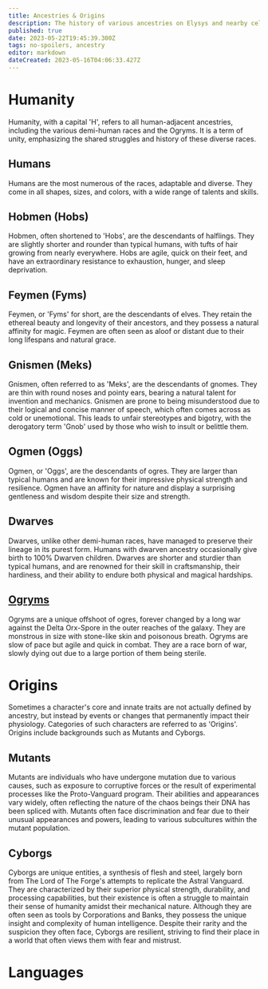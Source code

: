 ```yaml
---
title: Ancestries & Origins
description: The history of various ancestries on Elysys and nearby celestial bodies.
published: true
date: 2023-05-22T19:45:39.300Z
tags: no-spoilers, ancestry
editor: markdown
dateCreated: 2023-05-16T04:06:33.427Z
---
```


# Humanity
Humanity, with a capital 'H', refers to all human-adjacent ancestries, including the various demi-human races and the Ogryms. It is a term of unity, emphasizing the shared struggles and history of these diverse races.

## Humans
Humans are the most numerous of the races, adaptable and diverse. They come in all shapes, sizes, and colors, with a wide range of talents and skills.

## Hobmen (Hobs)
Hobmen, often shortened to 'Hobs', are the descendants of halflings. They are slightly shorter and rounder than typical humans, with tufts of hair growing from nearly everywhere. Hobs are agile, quick on their feet, and have an extraordinary resistance to exhaustion, hunger, and sleep deprivation.

## Feymen (Fyms)
Feymen, or 'Fyms' for short, are the descendants of elves. They retain the ethereal beauty and longevity of their ancestors, and they possess a natural affinity for magic. Feymen are often seen as aloof or distant due to their long lifespans and natural grace.

## Gnismen (Meks)
Gnismen, often referred to as 'Meks', are the descendants of gnomes. They are thin with round noses and pointy ears, bearing a natural talent for invention and mechanics. Gnismen are prone to being misunderstood due to their logical and concise manner of speech, which often comes across as cold or unemotional. This leads to unfair stereotypes and bigotry, with the derogatory term 'Gnob' used by those who wish to insult or belittle them.

## Ogmen (Oggs)
Ogmen, or 'Oggs', are the descendants of ogres. They are larger than typical humans and are known for their impressive physical strength and resilience. Ogmen have an affinity for nature and display a surprising gentleness and wisdom despite their size and strength.

## Dwarves
Dwarves, unlike other demi-human races, have managed to preserve their lineage in its purest form. Humans with dwarven ancestry occasionally give birth to 100% Dwarven children. Dwarves are shorter and sturdier than typical humans, and are renowned for their skill in craftsmanship, their hardiness, and their ability to endure both physical and magical hardships.

## [Ogryms](/ancestry/ogrym)
Ogryms are a unique offshoot of ogres, forever changed by a long war against the Delta Orx-Spore in the outer reaches of the galaxy. They are monstrous in size with stone-like skin and poisonous breath. Ogryms are slow of pace but agile and quick in combat. They are a race born of war, slowly dying out due to a large portion of them being sterile.

# Origins
Sometimes a character's core and innate traits are not actually defined by ancestry, but instead by events or changes that permanently impact their physiology. Categories of such characters are referred to as 'Origins'. Origins include backgrounds such as Mutants and Cyborgs.

## Mutants
Mutants are individuals who have undergone mutation due to various causes, such as exposure to corruptive forces or the result of experimental processes like the Proto-Vanguard program. Their abilities and appearances vary widely, often reflecting the nature of the chaos beings their DNA has been spliced with. Mutants often face discrimination and fear due to their unusual appearances and powers, leading to various subcultures within the mutant population.

## Cyborgs
Cyborgs are unique entities, a synthesis of flesh and steel, largely born from The Lord of The Forge's attempts to replicate the Astral Vanguard. They are characterized by their superior physical strength, durability, and processing capabilities, but their existence is often a struggle to maintain their sense of humanity amidst their mechanical nature. Although they are often seen as tools by Corporations and Banks, they possess the unique insight and complexity of human intelligence. Despite their rarity and the suspicion they often face, Cyborgs are resilient, striving to find their place in a world that often views them with fear and mistrust.

# Languages


